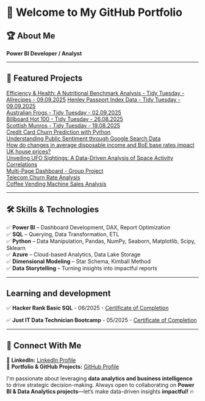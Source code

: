 # 👋 Welcome to My GitHub Portfolio  

## 🏆 About Me  
**Power BI Developer / Analyst**

---

## 🚀 Featured Projects  
[Efficiency & Health: A Nutritional Benchmark Analysis - Tidy Tuesday - Allrecipes - 09.09.2025](https://github.com/data-aleks/Allrecipes_tidy_tusday_16092025)
[Henley Passport Index Data - Tidy Tuesday - 09.09.2025](https://github.com/data-aleks/henley_passport_index_tidy_tuesday_09_09_09)   
[Australian Frogs - Tidy Tuesday - 02.09.2025](https://github.com/data-aleks/australian_frogs_tidytuesday_02_09_2025)    
[Billboard Hot 100 - Tidy Tuesday - 26.08.2025](https://github.com/data-aleks/billboard_hot100_tidytuesday_26_08_2025)  
[Scottish Munros - Tidy Tuesday - 19.08.2025](https://github.com/data-aleks/scottishmunros_tidytuesday_19_08_2025)   
[Credit Card Churn Prediction with Python](https://github.com/data-aleks/CreditCardChurn-PredictiveModelling)  
[Understanding Public Sentiment through Google Search Data](https://github.com/data-aleks/financial_sentiment_stock_analysis/)  
[How do changes in average disposable income and BoE base rates impact UK house prices?](https://github.com/data-aleks/house_prices_project)  
[Unveiling UFO Sightings: A Data-Driven Analysis of Space Activity Correlations](https://github.com/data-aleks/type_one_ufo_analysis/)  
[Multi-Page Dashboard - Group Project](https://github.com/data-aleks/Multi-Page-Dashboard-Group-Project-)  
[Telecom Churn Rate Analysis](https://github.com/data-aleks/Telecom_churn_rate)  
[Coffee Vending Machine Sales Analysis](https://github.com/data-aleks/coffee_machine_sales)  


---

## 🛠️ Skills & Technologies  
✅ **Power BI** – Dashboard Development, DAX, Report Optimization  
✅ **SQL** – Querying, Data Transformation, ETL  
✅ **Python** – Data Manipulation, Pandas, NumPy, Seaborn, Matplotlib, Scipy, Sklearn  
✅ **Azure** – Cloud-based Analytics, Data Lake Storage  
✅ **Dimensional Modeling** – Star Schema, Kimball Method  
✅ **Data Storytelling** – Turning insights into impactful reports  

---
## Learning and development
✅ **Hacker Rank Basic SQL** - 06/2025 - [Certificate of Completion](https://www.hackerrank.com/certificates/0b0188ef422d)

✅ **Just IT Data Technician Bootcamp** - 05/2025 - [Certificate of Completion](https://github.com/data-aleks/data-aleks/blob/608a334b750e712ced9152e17a449c1340996ace/Just%20IT%20Certificate%20of%20Achievement%20-%20Skills%20Bootcamps%20in%20Data%20Technician_Aleksandr.pdf)

---
## 📢 Connect With Me  
🔗 **LinkedIn:** [LinkedIn Profile](https://www.linkedin.com/in/data-aleks/)  
🚀 **Portfolio & GitHub Projects:** [GitHub Profile](https://github.com/data-aleks)  

I'm passionate about leveraging **data analytics and business intelligence** to drive strategic decision-making. Always open to collaborating on **Power BI & Data Analytics projects**—let’s make data-driven insights **impactful!** 🔥  

